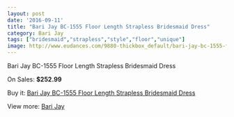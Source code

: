 ```yaml
---
layout: post
date: '2016-09-11'
title: "Bari Jay BC-1555 Floor Length Strapless Bridesmaid Dress"
category: Bari Jay
tags: ["bridesmaid","strapless","style","floor","unique"]
image: http://www.eudances.com/9880-thickbox_default/bari-jay-bc-1555-floor-length-strapless-bridesmaid-dress.jpg
---
```

Bari Jay BC-1555 Floor Length Strapless Bridesmaid Dress

On Sales: **$252.99**
<a href="https://www.eudances.com/en/bari-jay/3243-bari-jay-bc-1555-floor-length-strapless-bridesmaid-dress.html"><amp-img layout="responsive" width="600" height="600" src="//www.eudances.com/9880-thickbox_default/bari-jay-bc-1555-floor-length-strapless-bridesmaid-dress.jpg" alt="Bari Jay BC-1555 Floor Length Strapless Bridesmaid Dress 0" /></a>

Buy it: [Bari Jay BC-1555 Floor Length Strapless Bridesmaid Dress](https://www.eudances.com/en/bari-jay/3243-bari-jay-bc-1555-floor-length-strapless-bridesmaid-dress.html "Bari Jay BC-1555 Floor Length Strapless Bridesmaid Dress")

View more: [Bari Jay](https://www.eudances.com/en/56-bari-jay "Bari Jay")